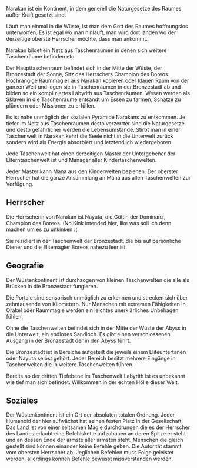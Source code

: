Narakan ist ein Kontinent, in dem generell die Naturgesetze des Raumes außer Kraft gesetzt sind.

Läuft man einmal in die Wüste, ist man dem Gott des Raumes hoffnungslos unterworfen. Es ist egal wo man hinläuft, man wird dort landen wo der derzeitige oberste Herrscher möchte, dass man ankommt.

Narakan bildet ein Netz aus Taschenräumen in denen sich weitere Taschenräume befinden etc. 

Der Haupttaschenraum befindet sich in der Mitte der Wüste, der Bronzestadt der Sonne, Sitz des Herrschers Champion des Boreos. Hochrangige Raummagier aus Narakan kopieren oder klauen Raum von der ganzen Welt und legen sie in Taschenräumen in der Bronzestadt ab und bilden so ein kompliziertes Labyrith aus Taschenräumen. Wesen werden als Sklaven in die Taschenräume entsandt um Essen zu farmen, Schätze zu plündern oder Missionen zu erfüllen.

Es ist nahe unmöglich der sozialen Pyramide Narakans zu entkommen. Je tiefer im Netz aus Taschenräumen desto verzerrter sind die Naturgesetze und desto gefährlicher werden die Lebensumstände. Stirbt man in einer Taschenwelt in Narakan kehrt die Seele nicht in die Unterwelt zurück sondern wird als Energie absorbiert und letztendlich wiedergeboren.

Jede Taschenwelt hat einen derzeitigen Master der Untergebener der Elterntaschenwelt ist und Manager aller Kindertaschenwelten.

Jeder Master kann Mana aus den Kinderwelten beziehen. Der oberster Herrscher hat die ganze Ansammlung an Mana aus allen Taschenwelten zur Verfügung.

## Herrscher

Die Herrscherin von Narakan ist Nayuta, die Göttin der Dominanz, Champion des Boreos. (No Kink intended hier, like was soll ich denn machen um es zu unkinken :(   

Sie residiert in der Taschenwelt der Bronzestadt, die bis auf persönliche Diener und die Elitemagier Boreos nahezu leer ist.

## Geografie

Der Wüstenkontinent ist durchzogen von kleinen Taschenwelten die alle als Brücken in die Bronzestadt fungieren.

Die Portale sind sensorisch unmöglich zu erkennen und strecken sich über zehntausende von Kilometern. Nur Menschen mit extremen Fähigkeiten in Orakel oder Raummagie werden ein leichtes unerklärliches Unbehagen fühlen.

Ohne die Taschenwelten befindet sich in der Mitte der Wüste der Abyss in die Unterwelt, ein endloses Sandloch. Es gibt einen verschlossenen Ausgang in der Bronzestadt der in den Abyss führt.

Die Bronzestadt ist in Bereiche aufgeteilt die jeweils einem Eliteuntertanen oder Nayuta selbst gehört. Jeder Bereich besitzt mehrere Eingänge in Taschenwelten die in weitere Taschenwelten führen.

Bereits ab der dritten Tiefebene im Taschenwelt Labyrith ist es unbekannt wie tief man sich befindet. Willkommen in der echten Hölle dieser Welt.

## Soziales

Der Wüstenkontinent ist ein Ort der absoluten totalen Ordnung. Jeder Humanoid der hier aufwächst hat seinen festen Platz in der Gesellschaft. Das Land ist von einer seltsamen Magie durchdrungen die es der Herrscher des Landes erlaubt eine Befehlskette aufzubauen an deren Spitze er steht und an dessen Ende der ärmste aller ärmsten steht. Menschen die gleich gestellt sind können einander keine Befehle geben. Die Autorität stammt vom obersten Herrscher ab. Jeglichen Befehlen muss Folge geleistet werden, allerdings können Befehle bewusst missverstanden werden.